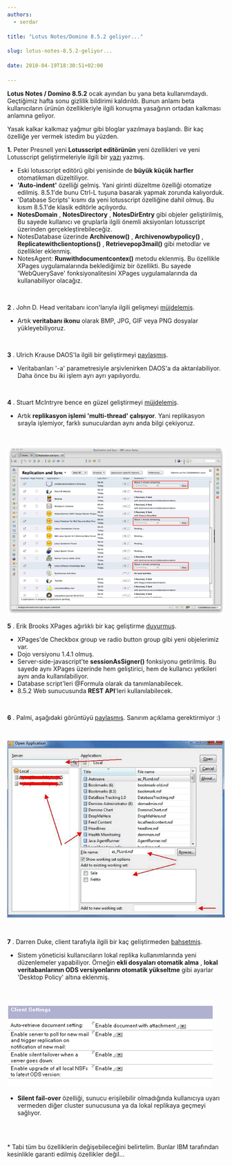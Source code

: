 ```yaml
---
authors:
  - serdar

title: "Lotus Notes/Domino 8.5.2 geliyor..."

slug: lotus-notes-8.5.2-geliyor...

date: 2010-04-19T18:30:51+02:00

---
```


**Lotus Notes / Domino 8.5.2** ocak ayından bu yana beta kullanımdaydı. Geçtiğimiz hafta sonu gizlilik bildirimi kaldırıldı. Bunun anlamı beta kullanıcıların ürünün özellikleriyle ilgili konuşma yasağının ortadan kalkması anlamına geliyor.

Yasak kalkar kalkmaz yağmur gibi bloglar yazılmaya başlandı. Bir kaç özelliğe yer vermek istedim bu yüzden.
<!-- more -->
**1.** Peter Presnell yeni **Lotusscript editörünün** yeni özellikleri ve yeni Lotusscript geliştirmeleriyle ilgili bir [yazı](http://www.bleedyellow.com/blogs/dotdomino/entry/product_review_else_8_5_2_lotusscript_8_5_23?lang=en_us) yazmış.

* Eski lotusscript editörü gibi yenisinde de **büyük küçük harfler** otomatikman düzeltiliyor.
* **'Auto-indent'** özelliği gelmiş. Yani girinti düzeltme özelliği otomatize edilmiş. 8.5.1'de bunu Ctrl-L tuşuna basarak yapmak zorunda kalıyorduk.
* 'Database Scripts' kısmı da yeni lotusscript özelliğine dahil olmuş. Bu kısım 8.5.1'de klasik editörle açılıyordu.
* **NotesDomain** , **NotesDirectory** , **NotesDirEntry** gibi objeler geliştirilmiş, Bu sayede kullanıcı ve gruplarla ilgili önemli aksiyonları lotusscript üzerinden gerçekleştirebileceğiz.
* NotesDatabase üzerinde **Archivenow()** , **Archivenowbypolicy()** , **Replicatewithclientoptions()** , **Retrievepop3mail()** gibi metodlar ve özellikler eklenmiş.
* NotesAgent: **Runwithdocumentcontex()** metodu eklenmiş. Bu özellikle XPages uygulamalarında beklediğimiz bir özellikti. Bu sayede 'WebQuerySave' fonksiyonalitesini XPages uygulamalarında da kullanabiliyor olacağız.

<br />

**2** . John D. Head veritabanı icon'larıyla ilgili gelişmeyi [müjdelemiş](http://www.johndavidhead.com/jhead/johnhead.nsf/dx/8.5.2-finally-makes-database-icons-rock).

* Artık **veritabanı ikonu** olarak BMP, JPG, GIF veya PNG dosyalar yükleyebiliyoruz.

<br />

**3** . Ulrich Krause DAOS'la ilgili bir geliştirmeyi [paylaşmış](http://www.eknori.de/2010-04-19/daos-enhancement-in-8-5-2/).

* Veritabanları '-a' parametresiyle arşivlenirken DAOS'a da aktarılabiliyor. Daha önce bu iki işlem ayrı ayrı yapılıyordu.

<br />

**4** . Stuart McIntryre bence en güzel geliştirmeyi [müjdelemiş](http://blog.collaborationmatters.com/blog/cmblog.nsf/dx/my-favourite-enhancement-in-notes-8.5.2).

* Artık **replikasyon işlemi 'multi-thread' çalışıyor**. Yani replikasyon sırayla işlemiyor, farklı sunuculardan aynı anda bilgi çekiyoruz.

<br />

![Image:Lotus Notes/Domino 8.5.2 geliyor...](../../images/imported/lotus-notes-8-5-2-geliyor-M2.gif)

**5** . Erik Brooks XPages ağırlıklı bir kaç geliştirme [duyurmuş](http://www.bleedyellow.com/blogs/erik/entry/8_5_2_notes_domino11?lang=en_us).

* XPages'de Checkbox group ve radio button group gibi yeni objelerimiz var.
* Dojo versiyonu 1.4.1 olmuş.
* Server-side-javascript'te **sessionAsSigner()** fonksiyonu getirilmiş. Bu sayede aynı XPages üzerinde hem geliştirici, hem de kullanıcı yetkileri aynı anda kullanılabiliyor.
* Database script'leri @Formula olarak da tanımlanabilecek.
* 8.5.2 Web sunucusunda **REST API**'leri kullanılabilecek.

<br />

**6** . Palmi, aşağıdaki görüntüyü [paylaşmış](http://northrenlotusblog.wordpress.com/2010/04/18/8-5-2-notesdomino-funs-stuff/). Sanırım açıklama gerektirmiyor :)

<br />

![Image:Lotus Notes/Domino 8.5.2 geliyor...](../../images/imported/lotus-notes-8-5-2-geliyor-M3.gif)

<br />

**7** . Darren Duke, client tarafıyla ilgili bir kaç geliştirmeden [bahsetmiş](http://blog.darrenduke.net/Darren/DDBZ.nsf/dx/8.5.2-unleashed-with-some-really-nice-features.htm).

* Sistem yöneticisi kullanıcıların lokal replika kullanımlarında yeni düzenlemeler yapabiliyor. Örneğin **ekli dosyaları otomatik alma** , **lokal veritabanlarının ODS versiyonlarını otomatik yükseltme** gibi ayarlar 'Desktop Policy' altına eklenmiş.

<br />

![Image:Lotus Notes/Domino 8.5.2 geliyor...](../../images/imported/lotus-notes-8-5-2-geliyor-M4.gif)

* **Silent fail-over** özelliği, sunucu erişilebilir olmadığında kullanıcıya uyarı vermeden diğer cluster sunucusuna ya da lokal replikaya geçmeyi sağlıyor.

<br />

<br />

\* Tabi tüm bu özelliklerin değişebileceğini belirtelim. Bunlar IBM tarafından kesinlikle garanti edilmiş özellikler değil...
